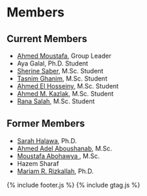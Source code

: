 # Members

## Current Members
- [Ahmed Moustafa](AhmedMoustafa), Group Leader
- Aya Galal, Ph.D. Student
- [Sherine Saber](SherineSaber), M.Sc. Student
- [Tasnim Ghanim](TasnimGhanim), M.Sc. Student
- [Ahmed El Hosseiny](AhmedElhosseiny), M.Sc. Student
- [Ahmed M. Kazlak](AhmedKazlak), M.Sc. Student
- [Rana Salah](RanaSalah), M.Sc. Student

## Former Members
- [Sarah Halawa](SarahHalawa), Ph.D.
- [Ahmed Adel Aboushanab](ahmedadelaboushanab), M.Sc.
- [Moustafa Abohawya ](MoustafaAbohawya.md), M.Sc.
- Hazem Sharaf
- [Mariam R. Rizkallah](MariamRRizkallah), Ph.D.


{% include footer.js %}
{% include gtag.js %}
